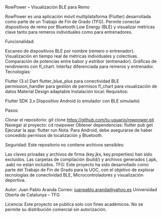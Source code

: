 RowPower – Visualización BLE para Remo

RowPower es una aplicación móvil multiplataforma (Flutter) desarrollada como parte de un Trabajo de Fin de Grado (TFG). Permite conectar dispositivos de remo por Bluetooth Low Energy (BLE) y visualizar métricas clave tanto para remeros individuales como para entrenadores.

Funcionalidad:

Escaneo de dispositivos BLE por nombre (remero o entrenador).
Visualización en tiempo real de métricas individuales y colectivas.
Comparación de potencias entre babor y estribor (entrenador).
Gráficas de rendimiento con fl_chart.
Interfaz diferenciada para remeros y entrenador.
Tecnologías:

Flutter (3.x)
Dart
flutter_blue_plus para conectividad BLE
permission_handler para gestión de permisos
fl_chart para visualización de datos
Material Design adaptable
Instalación local: Requisitos:

Flutter SDK 3.x
Dispositivo Android (o emulador con BLE simulado)

Pasos:

Clonar el repositorio: git clone https://github.com/tu-usuario/rowpower.git
Navegar al proyecto: cd rowpower
Obtener dependencias: flutter pub get
Ejecutar la app: flutter run
Nota: Para Android, debe asegurarse de haber concedido permisos de localización y Bluetooth.

Seguridad: Este repositorio no contiene archivos sensibles:

Las claves privadas y archivos de firma (key.jks, key.properties) han sido excluidos.
Las carpetas de compilación (build/) y archivos generados (.apk, .aab) no están incluidos.
TFG: Este proyecto ha sido desarrollado como parte del Trabajo de Fin de Grado para la UOC, con el objetivo de explorar tecnologías de conectividad BLE, Microcontroladores y visualización deportiva.

Autor: Juan Pablo Aranda
Correo: juanpablo.aranda@yahoo.es
Universidad Oberta de Catalunya – TFG

Licencia: Este proyecto se publica solo con fines académicos. No se permite su distribución comercial sin autorización.

